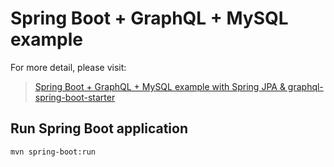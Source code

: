 # Spring Boot + GraphQL + MySQL example

For more detail, please visit:
> [Spring Boot + GraphQL + MySQL example with Spring JPA & graphql-spring-boot-starter](https://bezkoder.com/spring-boot-graphql-mysql-jpa/)


## Run Spring Boot application
```
mvn spring-boot:run
```

